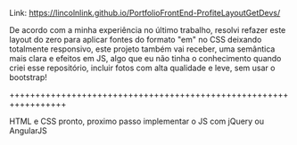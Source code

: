 ﻿
Link: https://lincolnlink.github.io/PortfolioFrontEnd-ProfiteLayoutGetDevs/


De acordo com a minha experiência no último trabalho, resolvi refazer este layout do zero para aplicar fontes do formato "em" no CSS deixando totalmente responsivo, 
este projeto também vai receber, uma semântica mais clara e efeitos em JS, 
algo que eu não tinha o conhecimento quando criei esse repositório, incluir fotos com alta qualidade e leve, 
sem usar o bootstrap!

+++++++++++++++++++++++++++++++++++++++++++++++++++++++++++++++++

HTML e CSS pronto, proximo passo implementar o JS com jQuery ou AngularJS





